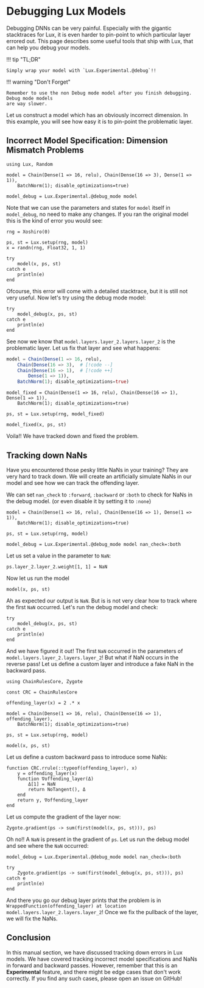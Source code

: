 # Debugging Lux Models

Debugging DNNs can be very painful. Especially with the gigantic stacktraces for Lux, it is
even harder to pin-point to which particular layer errored out. This page describes some
useful tools that ship with Lux, that can help you debug your models.

!!! tip "TL;DR"

    Simply wrap your model with `Lux.Experimental.@debug`!!

!!! warning "Don't Forget"

    Remember to use the non Debug mode model after you finish debugging. Debug mode models
    are way slower.

Let us construct a model which has an obviously incorrect dimension. In this example, you
will see how easy it is to pin-point the problematic layer.

## Incorrect Model Specification: Dimension Mismatch Problems

```@example manual_debugging
using Lux, Random

model = Chain(Dense(1 => 16, relu), Chain(Dense(16 => 3), Dense(1 => 1)),
    BatchNorm(1); disable_optimizations=true)

model_debug = Lux.Experimental.@debug_mode model
```

Note that we can use the parameters and states for `model` itself in `model_debug`, no need
to make any changes. If you ran the original model this is the kind of error you would see:

```@example manual_debugging
rng = Xoshiro(0)

ps, st = Lux.setup(rng, model)
x = randn(rng, Float32, 1, 1)

try
    model(x, ps, st)
catch e
    println(e)
end
```

Ofcourse, this error will come with a detailed stacktrace, but it is still not very useful.
Now let's try using the debug mode model:

```@example manual_debugging
try
    model_debug(x, ps, st)
catch e
    println(e)
end
```

See now we know that `model.layers.layer_2.layers.layer_2` is the problematic layer. Let us
fix that layer and see what happens:

```julia
model = Chain(Dense(1 => 16, relu),
    Chain(Dense(16 => 3),  # [!code --]
    Chain(Dense(16 => 1),  # [!code ++]
        Dense(1 => 1)),
    BatchNorm(1); disable_optimizations=true)
```

```@example manual_debugging
model_fixed = Chain(Dense(1 => 16, relu), Chain(Dense(16 => 1), Dense(1 => 1)),
    BatchNorm(1); disable_optimizations=true)

ps, st = Lux.setup(rng, model_fixed)

model_fixed(x, ps, st)
```

Voila!! We have tracked down and fixed the problem.

## Tracking down NaNs

Have you encountered those pesky little NaNs in your training? They are very hard to track
down. We will create an artificially simulate NaNs in our model and see how we can track
the offending layer.

We can set `nan_check` to `:forward`, `:backward` or `:both` to check for NaNs in the
debug model. (or even disable it by setting it to `:none`)

```@example manual_debugging
model = Chain(Dense(1 => 16, relu), Chain(Dense(16 => 1), Dense(1 => 1)),
    BatchNorm(1); disable_optimizations=true)

ps, st = Lux.setup(rng, model)

model_debug = Lux.Experimental.@debug_mode model nan_check=:both
```

Let us set a value in the parameter to `NaN`:

```@example manual_debugging
ps.layer_2.layer_2.weight[1, 1] = NaN
```

Now let us run the model

```@example manual_debugging
model(x, ps, st)
```

Ah as expected our output is `NaN`. But is is not very clear how to track where the first
`NaN` occurred. Let's run the debug model and check:

```@example manual_debugging
try
    model_debug(x, ps, st)
catch e
    println(e)
end
```

And we have figured it out! The first `NaN` occurred in the parameters of
`model.layers.layer_2.layers.layer_2`! But what if NaN occurs in the reverse pass! Let us
define a custom layer and introduce a fake NaN in the backward pass.

```@example manual_debugging
using ChainRulesCore, Zygote

const CRC = ChainRulesCore

offending_layer(x) = 2 .* x
```

```@example manual_debugging
model = Chain(Dense(1 => 16, relu), Chain(Dense(16 => 1), offending_layer),
    BatchNorm(1); disable_optimizations=true)

ps, st = Lux.setup(rng, model)

model(x, ps, st)
```

Let us define a custom backward pass to introduce some NaNs:

```@example manual_debugging
function CRC.rrule(::typeof(offending_layer), x)
    y = offending_layer(x)
    function ∇offending_layer(Δ)
        Δ[1] = NaN
        return NoTangent(), Δ
    end
    return y, ∇offending_layer
end
```

Let us compute the gradient of the layer now:

```@example manual_debugging
Zygote.gradient(ps -> sum(first(model(x, ps, st))), ps)
```

Oh no!! A `NaN` is present in the gradient of `ps`. Let us run the debug model and see
where the `NaN` occurred:

```@example manual_debugging
model_debug = Lux.Experimental.@debug_mode model nan_check=:both

try
    Zygote.gradient(ps -> sum(first(model_debug(x, ps, st))), ps)
catch e
    println(e)
end
```

And there you go our debug layer prints that the problem is in
`WrappedFunction(offending_layer) at location model.layers.layer_2.layers.layer_2`! Once
we fix the pullback of the layer, we will fix the NaNs.

## Conclusion

In this manual section, we have discussed tracking down errors in Lux models. We have
covered tracking incorrect model specifications and NaNs in forward and backward passes.
However, remember that this is an **Experimental** feature, and there might be edge cases
that don't work correctly. If you find any such cases, please open an issue on GitHub!

